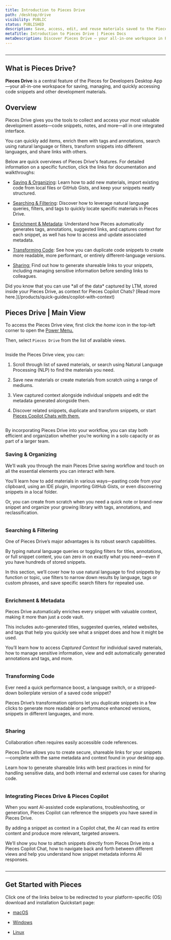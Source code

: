 ```yaml
---
title: Introduction to Pieces Drive
path: /desktop/drive
visibility: PUBLIC
status: PUBLISHED
description: Save, access, edit, and reuse materials saved to the Pieces Drive. 
metaTitle: Introduction to Pieces Drive | Pieces Docs
metaDescription: Discover Pieces Drive – your all-in-one workspace in Pieces for Developers for saving, managing, and accessing code snippets and dev materials.
---
```


<Image src="https://storage.googleapis.com/hashnode_product_documentation_assets/desktop_app_assets/pfd_docs_figmas/pieces_drive.png" alt="" align="center" fullwidth="true" />

***

## What is Pieces Drive?

**Pieces Drive** is a central feature of the Pieces for Developers Desktop App—your all-in-one workspace for saving, managing, and quickly accessing code snippets and other development materials. 

## Overview

Pieces Drive gives you the tools to collect and access your most valuable development assets—code snippets, notes, and more—all in one integrated interface.

You can quickly add items, enrich them with tags and annotations, search using natural language or filters, transform snippets into different languages, and share links with others.

Below are quick overviews of Pieces Drive's features. For detailed information on a specific function, click the links for documentation and walkthroughs:

* [Saving & Organizing](/products/desktop/drive/save-and-organize): Learn how to add new materials, import existing code from local files or GitHub Gists, and keep your snippets neatly structured.

- [Searching & Filtering](/products/desktop/drive/search-and-filter): Discover how to leverage natural language queries, filters, and tags to quickly locate specific materials in Pieces Drive.

- [Enrichment & Metadata](/products/desktop/drive/enrichment-and-metadata): Understand how Pieces automatically generates tags, annotations, suggested links, and captures context for each snippet, as well has how to access and update associated metadata.

- [Transforming Code](/products/desktop/drive/transforming-code): See how you can duplicate code snippets to create more readable, more performant, or entirely different-language versions.

- [Sharing:](/products/desktop/drive/sharing) Find out how to generate shareable links to your snippets, including managing sensitive information before sending links to colleagues.

<Callout type="tip">
  Did you know that you can use *all of the data* captured by LTM, stored inside your Pieces Drive, as context for Pieces Copilot Chats? [Read more here.](/products/quick-guides/copilot-with-context)
</Callout>

## Pieces Drive | Main View

To access the Pieces Drive view, first click the *home* icon in the top-left corner to open the [Power Menu.](/products/desktop/actions/power-menu)

Then, select `Pieces Drive` from the list of available views.

<Image src="https://storage.googleapis.com/hashnode_product_documentation_assets/desktop_app_assets/desktop_app_MAIN/new_media/Pieces%20Drive/going_to_pieces_drive.gif" alt="" align="center" fullwidth="true" />

Inside the Pieces Drive view, you can:

1. Scroll through list of saved materials, or search using Natural Language Processing (NLP) to find the materials you need.

2. Save new materials or create materials from scratch using a range of mediums.

3. View captured context alongside individual snippets and edit the metadata generated alongside them.

4. Discover related snippets, duplicate and transform snippets, or start [Pieces Copilot Chats with them.](/products/desktop/copilot/integration#enriching-chats-with-ltm-2-context)

<Image src="https://storage.googleapis.com/hashnode_product_documentation_assets/desktop_app_assets/desktop_app_MAIN/new_media/Pieces%20Drive/Searching%20%26%20Filtering%20Materials/pieces_drive.png" alt="" align="center" fullwidth="true" />

By incorporating Pieces Drive into your workflow, you can stay both efficient and organization whether you’re working in a solo capacity or as part of a larger team.

### Saving & Organizing

We’ll walk you through the main Pieces Drive saving workflow and touch on all the essential elements you can interact with here.

You’ll learn how to add materials in various ways—pasting code from your clipboard, using an IDE plugin, importing GitHub Gists, or even discovering snippets in a local folder.

Or, you can create from scratch when you need a quick note or brand-new snippet and organize your growing library with tags, annotations, and reclassification.

<Image src="https://storage.googleapis.com/hashnode_product_documentation_assets/desktop_app_assets/desktop_app_MAIN/new_media/Pieces%20Drive/Transforming%20%26%20Translating%20Code/add_code_snippet.png" alt="" align="center" fullwidth="true" />

### Searching & Filtering

One of Pieces Drive’s major advantages is its robust search capabilities.

By typing natural language queries or toggling filters for titles, annotations, or full snippet content, you can zero in on exactly what you need—even if you have hundreds of stored snippets.

In this section, we’ll cover how to use natural language to find snippets by function or topic, use filters to narrow down results by language, tags or custom phrases, and save specific search filters for repeated use.

<Image src="https://storage.googleapis.com/hashnode_product_documentation_assets/desktop_app_assets/desktop_app_MAIN/new_media/Pieces%20Drive/Searching%20%26%20Filtering%20Materials/searching_pieces_drive.png" alt="" align="center" fullwidth="true" />

### Enrichment & Metadata

Pieces Drive automatically enriches every snippet with valuable context, making it more than just a code vault.

This includes auto-generated titles, suggested queries, related websites, and tags that help you quickly see what a snippet does and how it might be used.

You’ll learn how to access *Captured Context* for individual saved materials, how to manage sensitive information, view and edit automatically generated annotations and tags, and more.

<Image src="https://storage.googleapis.com/hashnode_product_documentation_assets/desktop_app_assets/desktop_app_MAIN/new_media/Pieces%20Drive/Searching%20%26%20Filtering%20Materials/viewing_metadata.gif" alt="" align="center" fullwidth="true" />

### Transforming Code

Ever need a quick performance boost, a language switch, or a stripped-down boilerplate version of a saved code snippet?

Pieces Drive’s transformation options let you duplicate snippets in a few clicks to generate more readable or performance enhanced versions, snippets in different languages, and more.

<Image src="https://storage.googleapis.com/hashnode_product_documentation_assets/desktop_app_assets/desktop_app_MAIN/new_media/Pieces%20Drive/Saving%20%26%20Organizing%20Materials/screenshot_of_duplicate.png" alt="" align="center" fullwidth="true" />

### Sharing

Collaboration often requires easily accessible code references.

Pieces Drive allows you to create secure, shareable links for your snippets—complete with the same metadata and context found in your desktop app.

Learn how to generate shareable links with best practices in mind for handling sensitive data, and both internal and external use cases for sharing code.

<Image src="https://storage.googleapis.com/hashnode_product_documentation_assets/desktop_app_assets/pieces_drive/pieces_drive_MAIN/sharing_pieces_drive_parent_page.png" alt="" align="center" fullwidth="true" />

### Integrating Pieces Drive & Pieces Copilot

When you want AI-assisted code explanations, troubleshooting, or generation, Pieces Copilot can reference the snippets you have saved in Pieces Drive.

By adding a snippet as context in a Copilot chat, the AI can read its entire content and produce more relevant, targeted answers.

We’ll show you how to attach snippets directly from Pieces Drive into a Pieces Copilot Chat, how to navigate back and forth between different views and help you understand how snippet metadata informs AI responses.

<Image src="https://storage.googleapis.com/hashnode_product_documentation_assets/desktop_app_assets/desktop_app_MAIN/new_media/Pieces%20Copilot/Interacting/add_snippet_to_copilot.gif" alt="" align="center" fullwidth="true" />

***

## Get Started with Pieces

Click one of the links below to be redirected to your platform-specific (OS) download and installation Quickstart page:

* [macOS](/products/meet-pieces/macos-installation-guide)

* [Windows](/products/meet-pieces/windows-installation-guide)

* [Linux](/products/meet-pieces/linux-installation-guide)